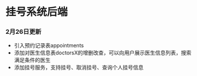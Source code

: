 # 挂号系统后端

### 2月26日更新
- 引入预约记录表appointments
- 添加对医生信息表doctorsX的增删改查，可以向用户展示医生信息列表，搜索满足条件的医生
- 添加挂号服务，支持挂号、取消挂号、查询个人挂号信息

